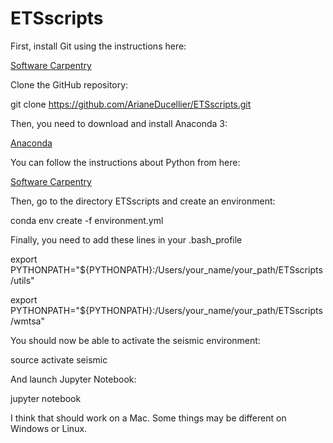 # ETSscripts

First, install Git using the instructions here:

[Software Carpentry](https://swcarpentry.github.io/workshop-template/#git)

Clone the GitHub repository:

git clone https://github.com/ArianeDucellier/ETSscripts.git

Then, you need to download and install Anaconda 3:

[Anaconda](https://www.anaconda.com/download/#macos)

You can follow the instructions about Python from here:

[Software Carpentry](https://swcarpentry.github.io/workshop-template/#git)

Then, go to the directory ETSscripts and create an environment:

conda env create -f environment.yml

Finally, you need to add these lines in your .bash_profile

export PYTHONPATH="${PYTHONPATH}:/Users/your_name/your_path/ETSscripts/utils"

export PYTHONPATH="${PYTHONPATH}:/Users/your_name/your_path/ETSscripts/wmtsa"

You should now be able to activate the seismic environment:

source activate seismic

And launch Jupyter Notebook:

jupyter notebook

I think that should work on a Mac. Some things may be different on Windows or Linux.
